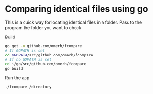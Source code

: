 # Comparing identical files using go

This is a quick way for locating identical files in a folder.
Pass to the program the folder you want to check

Build

```bash
go get -u github.com/omerh/fcompare
# If GOPATH is set
cd $GOPATH/src/github.com/omerh/fcompare
# If no GOPATH is set
cd ~/go/src/github.com/omerh/fcompare
go build
```

Run the app

```bash
./fcompare /directory
```
